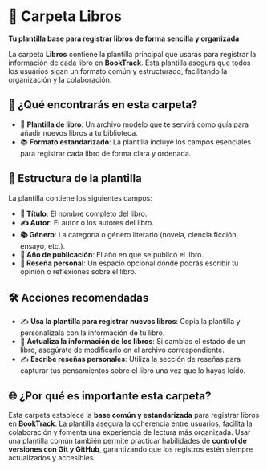 # 📂 **Carpeta Libros**  
**Tu plantilla base para registrar libros de forma sencilla y organizada**  

La carpeta **Libros** contiene la plantilla principal que usarás para registrar la información de cada libro en **BookTrack**. Esta plantilla asegura que todos los usuarios sigan un formato común y estructurado, facilitando la organización y la colaboración.  

## 🚀 **¿Qué encontrarás en esta carpeta?**  
- 📄 **Plantilla de libro**: Un archivo modelo que te servirá como guía para añadir nuevos libros a tu biblioteca.  
- 📚 **Formato estandarizado**: La plantilla incluye los campos esenciales para registrar cada libro de forma clara y ordenada.  

## 📝 **Estructura de la plantilla**  
La plantilla contiene los siguientes campos:  
- **📘 Título**: El nombre completo del libro.  
- **✍️ Autor**: El autor o los autores del libro.  
- **📚 Género**: La categoría o género literario (novela, ciencia ficción, ensayo, etc.).  
- **📅 Año de publicación**: El año en que se publicó el libro.  
- **📝 Reseña personal**: Un espacio opcional donde podrás escribir tu opinión o reflexiones sobre el libro.  

## 🛠️ **Acciones recomendadas**  
- ✍️ **Usa la plantilla para registrar nuevos libros**: Copia la plantilla y personalízala con la información de tu libro.  
- 🔄 **Actualiza la información de los libros**: Si cambias el estado de un libro, asegúrate de modificarlo en el archivo correspondiente.  
- ✍️ **Escribe reseñas personales**: Utiliza la sección de reseñas para capturar tus pensamientos sobre el libro una vez que lo hayas leído.  

## 🌐 **¿Por qué es importante esta carpeta?**  
Esta carpeta establece la **base común y estandarizada** para registrar libros en **BookTrack**. La plantilla asegura la coherencia entre usuarios, facilita la colaboración y fomenta una experiencia de lectura más organizada. Usar una plantilla común también permite practicar habilidades de **control de versiones con Git y GitHub**, garantizando que los registros estén siempre actualizados y accesibles.  
